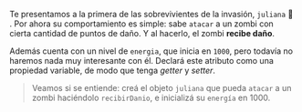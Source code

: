 Te presentamos a la primera de las sobrevivientes de la invasión, `juliana` :raising_hand: . Por ahora su comportamiento es simple: sabe `atacar` a un zombi con cierta cantidad de puntos de daño. Y al hacerlo, el zombi **recibe daño**.

Además cuenta con un nivel de `energia`, que inicia en `1000`, pero todavía no haremos nada muy interesante con él. Declará este atributo como una propiedad variable, de modo que tenga _getter_ y _setter_.

> Veamos si se entiende: creá el objeto `juliana` que pueda `atacar` a un zombi haciéndolo `recibirDanio`, e inicializá su `energía` en 1000.